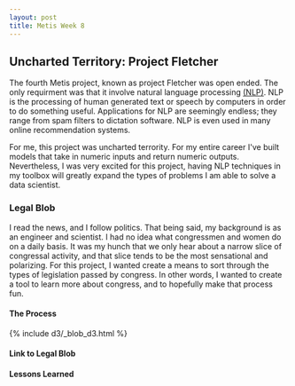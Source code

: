 ```yaml
---
layout: post
title: Metis Week 8
---
```


## Uncharted Territory: Project Fletcher

The fourth Metis project, known as project Fletcher was open ended. The only requirment was that it involve natural language processing [(NLP)](https://en.wikipedia.org/wiki/Natural_language_processing). NLP is the processing of human generated text or speech by computers in order to do something useful. Applications for NLP are seemingly endless; they range from spam filters to dictation software. NLP is even used in many online recommendation systems. 

For me, this project was uncharted terrority. For my entire career I've built models that take in numeric inputs and return numeric outputs. Nevertheless, I was very excited for this project, having NLP techniques in my toolbox will greatly expand the types of problems I am able to solve a data scientist.

### Legal Blob

I read the news, and I follow politics. That being said, my background is as an engineer and scientist. I had no idea what congressmen and women do on a daily basis. It was my hunch that we only hear about a narrow slice of congressal activity, and that slice tends to be the most sensational and polarizing. For this project, I wanted create a means to sort through the types of legislation passed by congress. In other words, I wanted to create a tool to learn more about congress, and to hopefully make that process fun.

#### The Process

{% include d3/_blob_d3.html %}

#### Link to Legal Blob


#### Lessons Learned
